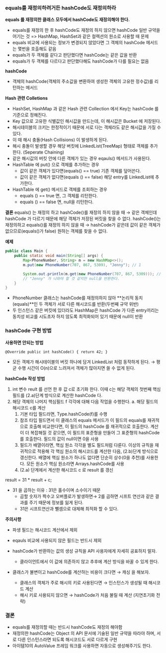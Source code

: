 ### equals를 재정의하려거든 hashCode도 재정의하라

**equals 를 재정의한 클래스 모두에서 hashCode도 재정의해야 한다.**
* equals를 재정의 한 후 hashCode도 재정의 하지 않으면 hashCode 일반 규약을 어기는 것 
  => HashMap, HashSet과 같은 컬렉션의 원소로 사용할 때 문제
* equals 비교에 사용되는 정보가 변경되지 않았다면 그 객체의 hashCode 메서드는 몇번을 호출해도 같음
* equals가 두 객체를 같다고 판단했다면 hashCode는 같은 값을 반환
* equals가 두 객체를 다르다고 판단했다해도 hashCode가 다를 필요는 없음

**hashCode**
* 객체의 hashCode(객체의 주소값을 변환하여 생성한 객체의 고유한 정수값)를 리턴하는 메서드

**Hash 관련 Colletions**
* HashSet, HashMap 과 같은 Hash 관련 Collection 에서 Key는 hashCode 를 기준으로 정해진다.
* Key 값으로 고유한 식별값인 해시값을 만드는데, 이 해시값은 Bucket 에 저장된다.
* 해시테이블의 크키는 한정적이기 때문에 서로 다는 객체라도 같은 해시값을 가질 수 있다.
* 이 때 해시 충돌(Hash Collisions) 이 발생하게 된다.
* 해시 충돌이 발생할 경우 해당 버킷에 LinkedList(TreeMap) 형태로 객체를 추가한다. (Seperate Chaining)
* 같은 해시값의 버킷 안에 다른 객체가 있는 경우 eqauls() 메서드가 사용된다.
* HashTable 에 put() 으로 객체를 추가하는 경우
  * 값이 같은 객체가 있다면(equals() == true) 기존 객체를 덮어쓴다.
  * 값이 같은 객체가 없다면(equals () == false) 해당 entry를 LinkedList에 추가한다.
* HashTable 에 get() 메서드로 객체를 조회하는 경우
  * equals () == true 면, 그 객체를 리턴한다. 
  * equals () == false 면, null을 리턴한다.

**결론**
equals() 는 재정의 하고 hashCode()를 재정의 하지 않을 때 → 같은 객체인데 hashCode 가 다르기 때문에 해당 객체가 저장된 버킷을 찾을 수 없다.
hashCode()는 재정의하고 equals()를 재정의 하지 않을 때 → hashCode가 같은데 값이 같은 객체가 없으므로(equals()가 false) 원하는 객체를 찾을 수 없다.

**예제**
```java
public class Main {
    public static void main(String[] args) {
        Map<PhoneNumber, String> m = new HashMap<>();
        m.put(new PhoneNumber(707, 867, 5309), "Jenny"); // 1

        System.out.println(m.get(new PhoneNumber(707, 867, 5309))); // 2
        // "Jenny" 가 나와야 할 것 같지만 null을 반환한다.
    }
}
```
* PhoneNumber 클래스는 hashCode를 재정의하지 않아 **논리적 동치(equals)**인 두 객체가 서로 다른 해시코드를 반환(두번째 규약 위반)
* 두 인스턴스 같은 버킷에 있더라도 HashMap은 hashCode 가 다른 entry끼리는 동치성 비교를 시도초자 하지 않도록 최적화되어 있기 때문에 null이 반환

### hashCode 구현 방법
**사용하면 안되는 방법**
```
@Override public int hashCode() { return 42; }
```
* 모든 객체가 해시테이블의 버킷 하나에 담겨 LinkedList 처럼 동작하게 된다. → 평균 수행 시간이 O(n)으로 느려져서 객체가 많아지면 쓸 수 없게 된다.

**hashCode 작성 방법**
1. int 변수 reult 를 선언 한 후 값 c로 초기화 한다. 이때 c는 해당 객체의 첫번째 핵심 필드를 (2.a)단계 방식으로 계산한 hashCode 다.
2. 해당 객체의 나머지 핵심필드 f 각각에 대해 다음 작업을 수행한다.
   a. 해당 필드의 해시코드 c를 계산
      1. 기본 타입 필드라면, Type.hashCode(f)를 수행
      2. 참조 타입 필드면서 이 클래스의 equals 메서드가 이 필드의 equals를 재귀적으로 호출해 비교한다면, 이 필드의 hashCode 를 재귀적으로 호출한다. 계산이 더 복잡해질 것 같으면, 이 필드의 표준형을 만들어 그 표준형의 hashCode를 호출한다. 필드의 값이 null이면 0을 사용
      3. 필드가 배열이라면, 핵심 원소 각각을 별도 필드처럼 다룬다. 이상의 규칙을 재귀적으로 적용해 각 핵심 원소의 해시코드를 계산한 다음, (2.b)단계 방식으로 갱신한다. 배열에 핵심 원소가 하나도 없다면 단순히 상수(0을 추천)를 사용한다. 모든 원소가 핵심 원소라면 Arrays.hashCode를 사용
      4. (2.a) 단계에서 계산한 해시코드 c 로 result 를 갱신

result = 31 * result + c;
* 31 을 곱하는 이유 : 31은 홀수이며 소수이기 때문
  * 곱할 숫자가 짝수고 오버플로가 발생하면→ 2를 곱하면 시프트 연산과 같은 결과를 주기 때문에 정보를 잃게 된다.
  * 31은 시프트연산과 뺄셈으로 대체해 최적화 할 수 있다.

**주의사항**
* 파생 필드는 해시코드 계산에서 제외
* eqauls 비교에 사용되지 않은 필드는 반드시 제외
* hashCode가 반환하는 값의 생성 규칙을 API 사용자에게 자세히 공표하지 말자.
  * 클라이언트에서 이 값에 의존하지 않고 추후에 계산 방식을 바꿀 수 있게 한다.

* 클래스가 불변이고 hashCode를 계산하는 비용이 크다면 → 캐싱 을 해보자.
  * 클래스의 객체가 주로 해시의 키로 사용된다면 → 인스턴스가 생성될 때 해시코드 계산
  * 해시 키로 사용되지 않으면 → hashCode가 처음 불릴 때 계산 (지연초기화 전략)

### 결론
* equals를 재정의할 때는 반드시 hashCode도 재정의 해야함
* 재정의한 hashCode는 Object 의 API 문서에 기술된 일반 규약을 따라야 하며, 서로 다른 인스턴스라면 되도록 해시코드도 서로 다르게 구현
* 아이템10의 AutoValue 프레임 워크를 사용하면 자동으로 생성해주기도 한다.